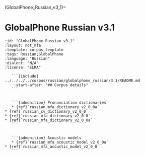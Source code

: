 
(GlobalPhone_Russian_v3_1)=
# GlobalPhone Russian v3.1

``````{corpus} GlobalPhone Russian v3.1
:id: "GlobalPhone Russian v3_1"
:layout: not_mfa
:template: corpus_template
:tags: Russian;GlobalPhone
:language: "Russian"
:dialect: "N/A"
:license: "ELRA"

   ```{include} ../../../../corpus/russian/globalphone_russian/3.1/README.md
    :start-after: "## Corpus details"
   ```


   ```{admonition} Pronunciation dictionaries
   * {ref}`russian_mfa_dictionary_v2_0_0a`
* {ref}`russian_cv_dictionary_v2_0_0`
* {ref}`russian_mfa_dictionary_v2_0_0`
* {ref}`russian_mfa_dictionary_v2_0_0a`
   ```


   ```{admonition} Acoustic models
   * {ref}`russian_mfa_acoustic_model_v2_0_0a`
* {ref}`russian_mfa_acoustic_model_v2_0_0`
   ```
``````
